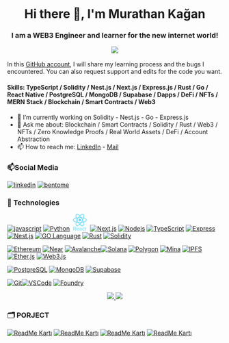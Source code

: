 <h1 align=center>Hi there 👋, I'm Murathan Kağan</h1>
<h3 align=center>I am a WEB3 Engineer and learner for the new internet world!</h3>      

<div align="center">
    <a href="blank">
        <img src="https://s3.eu-central-1.amazonaws.com/curaze-web-prod/photos/shares/WEB3-WEB2.0-WEB1.0.png"/>
    </a> 
</div>

In this [GitHub account](https://github.com/murathanje), I will share my learning process and the bugs I encountered. You can also request support and edits for the code you want.

#### Skills: TypeScript / Solidity / Nest.js / Next.js / Express.js / Rust / Go / React Native / PostgreSQL / MongoDB / Supabase / Dapps / DeFi / NFTs / MERN Stack / Blockchain / Smart Contracts / Web3

- 🌱 I’m currently working on Solidity - Nest.js - Go - Express.js
- 💬 Ask me about: Blockchain / Smart Contracts / Solidity / Rust / Web3 / NFTs / Zero Knowledge Proofs / Real World Assets / DeFi / Account Abstraction
- 📫 How to reach me: [LinkedIn](https://www.linkedin.com/in/murathan-kagan/) -
[Mail](mailto:murathankagan13@gmail.com)


<h3>📫Social Media</h3>   


[<img src='https://upload.wikimedia.org/wikipedia/commons/thumb/8/81/LinkedIn_icon.svg/1200px-LinkedIn_icon.svg.png' alt='linkedin' height='40'>](https://www.linkedin.com/in/murathan-kagan/)  [<img src='https://global-uploads.webflow.com/6335b33630f88833a92915fc/63e501246a370e0d4462f2ed_herologo.png' alt='bentome' height='40'>](https://bento.me/murathanje) 
<h3>🔧 Technologies</h3>   

[<img src='https://upload.wikimedia.org/wikipedia/commons/thumb/9/99/Unofficial_JavaScript_logo_2.svg/1200px-Unofficial_JavaScript_logo_2.svg.png' alt='javascript' height='40'>](https://www.javascript.com/) [<img src='https://upload.wikimedia.org/wikipedia/commons/thumb/c/c3/Python-logo-notext.svg/800px-Python-logo-notext.svg.png' alt='Python' height='40'>](https://www.python.org/) [<img src='https://raw.githubusercontent.com/devicons/devicon/master/icons/react/react-original-wordmark.svg' alt='React' height='40'>](https://reactjs.org/) [<img src='https://www.drupal.org/files/project-images/nextjs-icon-dark-background.png' alt='Next.js' height='40'>](https://nextjs.org/) [<img src='https://www.startpage.com/av/proxy-image?piurl=https%3A%2F%2Fmiro.medium.com%2Fv2%2Fresize%3Afit%3A800%2F1%2Abc9pmTiyKR0WNPka2w3e0Q.png&sp=1738763402T974a05a30ff79fd37b98ae30e20f86a70e7c0dd022258956586675b4d4949d9b' alt='Nodejs' height='40'>](https://nodejs.org/en/)  [<img src='https://upload.wikimedia.org/wikipedia/commons/thumb/4/4c/Typescript_logo_2020.svg/1200px-Typescript_logo_2020.svg.png' alt='TypeScript' height='40'>](https://www.typescriptlang.org/) [<img src='https://www.peanutsquare.com/wp-content/uploads/2024/04/Express.png' alt='Express' height='40'>](https://expressjs.com/) [<img src='https://nestjs.com/logo-small-gradient.d792062c.svg' alt='Nest.js' height='40'>](https://nestjs.com/) [<img src='https://go.dev/blog/go-brand/Go-Logo/PNG/Go-Logo_Blue.png' alt='GO Language' height='40'>](https://go.dev/) [<img src='https://play-lh.googleusercontent.com/0xp9vdMPW6svXwIem1-FFGeKn1AoYgBBZGo2ojo2rx5F6nDM4_yXE6P-Qimh3wRGfp8' alt='Rust' height='40'>](https://www.rust-lang.org/) [<img src='https://cdn.icon-icons.com/icons2/2107/PNG/512/file_type_solidity_icon_130156.png' alt='Solidity' height='40'>](https://docs.soliditylang.org/en/v0.8.17/)

[<img src='https://upload.wikimedia.org/wikipedia/commons/thumb/6/6f/Ethereum-icon-purple.svg/200px-Ethereum-icon-purple.svg.png' alt='Ethereum' height='40'>](https://ethereum.org/en/) [<img src='https://www.pngall.com/wp-content/uploads/10/NEAR-Protocol-Crypto-Logo.png' alt='Near' height='40'>](https://docs.near.org/) [<img src='https://assets-global.website-files.com/6059b554e81c705f9dd2dd32/60ec6a944b52e3e96e16af68_Avalanche_Square_Red_Circle.png' alt='Avalanche' height='40'>](https://www.avax.network/)[<img src='https://avatars.githubusercontent.com/u/35608259?s=280&v=4' alt='Solana' height='40'>](https://solana.com/) [<img src='https://s3.coinmarketcap.com/static-gravity/image/b8db9a2ac5004c1685a39728cdf4e100.png' alt='Polygon' height='40'>](https://polygon.technology/) [<img src='https://cdn-images-1.medium.com/max/1200/1*ubOSZmkEWyTUhMdLMlB1nA.png' alt='Mina' height='40'>](https://minaprotocol.com/) [<img src='https://upload.wikimedia.org/wikipedia/commons/1/18/Ipfs-logo-1024-ice-text.png' alt='IPFS' height='40'>](https://docs.ipfs.tech/how-to/mint-nfts-with-ipfs/)  [<img src='https://res.cloudinary.com/divzjiip8/image/upload/v1624392472/logos/ethers_blue.png' alt='Ether.js' height='40'>](https://docs.ethers.io/v5/)  [<img src='https://svgmix.com/uploads/813f18-web3js.svg' alt='Web3.js' height='40'>](https://web3js.readthedocs.io/)  

 [<img src='https://w7.pngwing.com/pngs/657/27/png-transparent-postgresql-original-wordmark-logo-icon-thumbnail.png' alt='PostgreSQL' height='40'>](https://www.postgresql.org/)
  [<img src='https://miro.medium.com/v2/resize:fit:512/1*doAg1_fMQKWFoub-6gwUiQ.png' alt='MongoDB' height='40'>](https://www.mongodb.com/)  [<img src='https://www.startpage.com/av/proxy-image?piurl=https%3A%2F%2Ftse3.mm.bing.net%2Fth%3Fid%3DOIP.fMdLcGnfVF6nV_0uStlh-QHaHa%26pid%3DApi&sp=1738763572Tb7a204b152e8a727ebe38d6a60f409497f146efff4d9b6f4d703f45595cc124e' alt='Supabase' height='40'>](https://supabase.com/)

[<img src='https://avatars.githubusercontent.com/u/18133?s=200&v=4' alt='Git' height='40'>](https://git-scm.com/)[<img src='https://upload.wikimedia.org/wikipedia/commons/thumb/9/9a/Visual_Studio_Code_1.35_icon.svg/2048px-Visual_Studio_Code_1.35_icon.svg.png' alt='VSCode' height='40'>](https://code.visualstudio.com/) [<img src='https://avatars.githubusercontent.com/u/99892494?v=4' alt='Foundry' height='30'>](https://book.getfoundry.sh/)

<div align="center">
    <a href="https://github.com/murathanje">
        <img height="180em" src="https://github-readme-stats-sigma-five.vercel.app/api?username=murathanje&show_icons=true&theme=dark&include_all_commits=true&count_private=true"/>
        <img height="180em" src="https://github-readme-stats-sigma-five.vercel.app/api/top-langs/?username=murathanje&layout=compact&langs_count=7&theme=dark"/>
    </a>

</div>


<h3>🗂️ PORJECT</h3>   

[![ReadMe Kartı](https://github-readme-stats-sigma-five.vercel.app/api/pin/?username=murathanje&repo=Bus-Ticket-App&theme=dark)](https://github.com/murathanje/Bus-Ticket-App) [![ReadMe Kartı](https://github-readme-stats-sigma-five.vercel.app/api/pin/?username=murathanje&repo=Chain-Prices&theme=dark)](https://github.com/murathanje/Chain-Prices) 
[![ReadMe Kartı](https://github-readme-stats-sigma-five.vercel.app/api/pin/?username=murathanje&repo=Promtopia-Next.js&theme=dark)](https://github.com/murathanje/Promtopia-Next.js) [![ReadMe Kartı](https://github-readme-stats-sigma-five.vercel.app/api/pin/?username=murathanje&repo=BB-Token-and-NFT&theme=dark)](https://github.com/murathanje/BB-Token-and-NFT)


